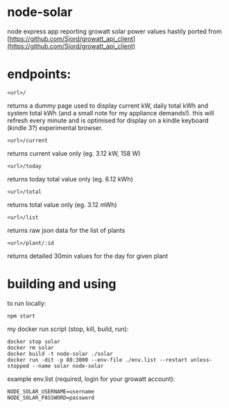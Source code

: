 # node-solar
node express app reporting growatt solar power values
hastily ported from [https://github.com/Sjord/growatt_api_client](https://github.com/Sjord/growatt_api_client)

# endpoints:
```
<url>/
```
returns a dummy page used to display current kW, daily total kWh and system total kWh (and a small note for my appliance demands!). this will refresh every minute and is optimised for display on a kindle keyboard (kindle 3?) experimental browser.

```
<url>/current
```
returns current value only (eg. 3.12 kW, 158 W)

```
<url>/today
```
returns today total value only (eg. 6.12 kWh)

```
<url>/total
```
returns total value only (eg. 3.12 mWh)

```
<url>/list
```
returns raw json data for the list of plants


```
<url>/plant/:id
```
returns detailed 30min values for the day for given plant

# building and using

to run locally:
```
npm start
```

my docker run script (stop, kill, build, run):
```
docker stop solar
docker rm solar
docker build -t node-solar ./solar
docker run -dit -p 88:3000 --env-file ./env.list --restart unless-stopped --name solar node-solar
```

example env.list (required, login for your growatt account):
```
NODE_SOLAR_USERNAME=username
NODE_SOLAR_PASSWORD=password
```